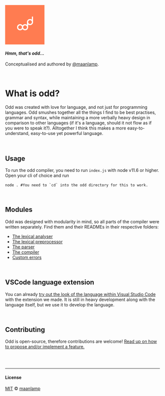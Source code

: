 <img src="./logo.png" style="display: block; width: 8rem;" />

#### _Hmm, that's odd..._

Conceptualised and authored by [@maanlamp](https://github.com/maanlamp).

<br/>

# What is odd?

Odd was created with love for language, and not just for programming languages. Odd smushes together all the things I find to be best practises, grammar and syntax, while maintaining a more verbally heavy design in comparison to other languages (if it's a language, should it not flow as if you were to speak it?). Alltogether I think this makes a more easy-to-understand, easy-to-use yet powerful language.

<br/>

## Usage
To run the odd compiler, you need to run `index.js` with node v11.6 or higher. Open your cli of choice and run
```shell
node . #You need to `cd` into the odd directory for this to work.
```

<br/>

## Modules
Odd was designed with modularity in mind, so all parts of the compiler were written separately. Find them and their READMEs in their respective folders:

- [The lexical analyser](./Lexer)
- [The lexical preprocessor](./Preprocessor)
- [The parser](./Parser)
- [The compiler](./Compiler)
- [Custom errors](./Errors)

<br/>

## VSCode language extension
You can already [try out the look of the language within Visual Studio Code](./VSCode%20language%20extension) with the extension we made. It is still in heavy development along with the language itself, but we use it to develop the language.

<br/>

## Contributing
Odd is open-source, therefore contributions are welcome! [Read up on how to propose and/or implement a feature.](./CONTRIBUTING.md)

<br/>
<br/>

---

#### License
[MIT](./LICENSE) © [maanlamp](https://github.com/maanlamp)